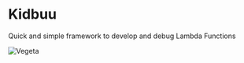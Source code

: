 # Kidbuu
Quick and simple framework to develop and debug Lambda Functions

![Vegeta](http://vignette1.wikia.nocookie.net/dragonball/images/a/a6/MajinBuuKidDebutNV.png/revision/latest?cb=20150325220800)
